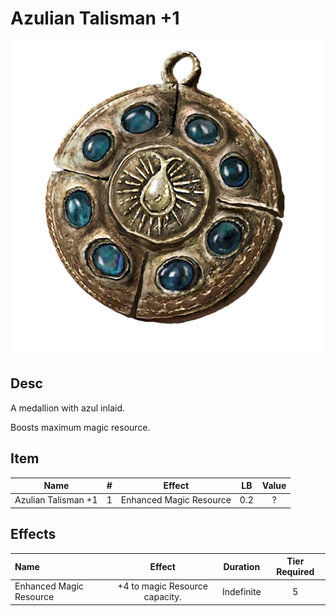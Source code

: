 # Azulian Talisman +1

![Copyrighted Image](AzulianTalisman+1.png)

## Desc

A medallion with azul inlaid.

Boosts maximum magic resource.

## Item

|        Name        | # |         Effect         | LB | Value |
| :-----------------: | :-: | :---------------------: | :-: | :---: |
| Azulian Talisman +1 | 1 | Enhanced Magic Resource | 0.2 |   ?   |

## Effects

| Name                    |             Effect             |  Duration  | Tier Required |
| :---------------------- | :----------------------------: | :--------: | :-----------: |
| Enhanced Magic Resource | +4 to magic Resource capacity. | Indefinite |       5       |
